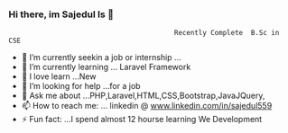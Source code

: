 ###                                              Hi there, im Sajedul Is   👋
                                             Recently Complete  B.Sc in CSE
                          

- 🔭 I’m currently seekin a job or internship ...
- 🌱 I’m currently learning ... Laravel Framework
- 👯 I love learn ...New
- 🤔 I’m looking for help  ...for a job
- 💬 Ask me about ...PHP,Laravel,HTML,CSS,Bootstrap,JavaJQuery,
- 📫 How to reach me: ... linkedin @ www.linkedin.com/in/sajedul559
- ⚡ Fun fact: ...I spend almost 12 hourse learning We Development 


